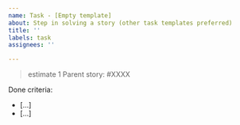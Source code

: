 ```yaml
---
name: Task - [Empty template]
about: Step in solving a story (other task templates preferred)
title: ''
labels: task
assignees: ''

---
```

> estimate 1
Parent story: #XXXX

Done criteria:
- [...]
- [...]
